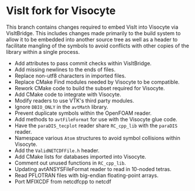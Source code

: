 # VisIt fork for Visocyte

This branch contains changes required to embed VisIt into Visocyte via
VisItBridge. This includes changes made primarily to the build system to allow
it to be embedded into another source tree as well as a header to facilitate
mangling of the symbols to avoid conflicts with other copies of the library
within a single process.

  * Add attributes to pass commit checks within VisItBridge.
  * Add missing newlines to the ends of files.
  * Replace non-utf8 characters in imported files.
  * Replace CMake Find modules needed by Visocyte to be compatible.
  * Rework CMake code to build the subset required for Visocyte.
  * Add CMake code to integrate with Visocyte.
  * Modify readers to use VTK's third party modules.
  * Ignore `DBIO_ONLY` in the `avtMath` library.
  * Prevent duplicate symbols within the OpenFOAM reader.
  * Add methods to `avtFileFormat` for use with the Visocyte glue code.
  * Have the `paraDIS_tecplot` reader share `RC_cpp_lib` with the `paraDIS`
    reader.
  * Namespace various `Atom` structures to avoid symbol collisions within
    Visocyte.
  * Add the `ValidNETCDFFile.h` header.
  * Add CMake lists for databases imported into Visocyte.
  * Comment out unused functions in `RC_cpp_lib`.
  * Updating avtANSYSFileFormat reader to read in 10-noded tetras.
  * Read PFLOTRAN files with big-endian floating-point arrays.
  * Port MFIXCDF from netcdfcpp to netcdf
